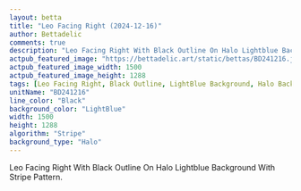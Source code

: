 ```yaml
---
layout: betta
title: "Leo Facing Right (2024-12-16)"
author: Bettadelic
comments: true
description: "Leo Facing Right With Black Outline On Halo Lightblue Background With Stripe Pattern."
actpub_featured_image: "https://bettadelic.art/static/bettas/BD241216.jpg"
actpub_featured_image_width: 1500
actpub_featured_image_height: 1288
tags: [Leo Facing Right, Black Outline, LightBlue Background, Halo Background Pattern, Stripe Pattern, December 2024]
unitName: "BD241216"
line_color: "Black"
background_color: "LightBlue"
width: 1500
height: 1288
algorithm: "Stripe"
background_type: "Halo"
---
```


Leo Facing Right With Black Outline On Halo Lightblue Background With Stripe Pattern.
